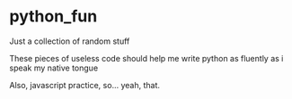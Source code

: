 # python_fun
 Just a collection of random stuff

These pieces of useless code should help me write python as fluently  as i speak my native tongue

Also, javascript practice, so... yeah, that.